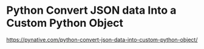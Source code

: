 # Python Convert JSON data Into a Custom Python Object

https://pynative.com/python-convert-json-data-into-custom-python-object/
